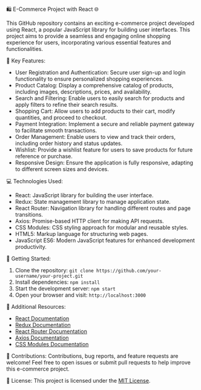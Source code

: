 🛍️ E-Commerce Project with React 🌐

This GitHub repository contains an exciting e-commerce project developed using React, a popular JavaScript library for building user interfaces. This project aims to provide a seamless and engaging online shopping experience for users, incorporating various essential features and functionalities.

🎯 Key Features:
- User Registration and Authentication: Secure user sign-up and login functionality to ensure personalized shopping experiences.
- Product Catalog: Display a comprehensive catalog of products, including images, descriptions, prices, and availability.
- Search and Filtering: Enable users to easily search for products and apply filters to refine their search results.
- Shopping Cart: Allow users to add products to their cart, modify quantities, and proceed to checkout.
- Payment Integration: Implement a secure and reliable payment gateway to facilitate smooth transactions.
- Order Management: Enable users to view and track their orders, including order history and status updates.
- Wishlist: Provide a wishlist feature for users to save products for future reference or purchase.
- Responsive Design: Ensure the application is fully responsive, adapting to different screen sizes and devices.

💻 Technologies Used:
- React: JavaScript library for building the user interface.
- Redux: State management library to manage application state.
- React Router: Navigation library for handling different routes and page transitions.
- Axios: Promise-based HTTP client for making API requests.
- CSS Modules: CSS styling approach for modular and reusable styles.
- HTML5: Markup language for structuring web pages.
- JavaScript ES6: Modern JavaScript features for enhanced development productivity.

🚀 Getting Started:
1. Clone the repository: `git clone https://github.com/your-username/your-project.git`
2. Install dependencies: `npm install`
3. Start the development server: `npm start`
4. Open your browser and visit: `http://localhost:3000`

📄 Additional Resources:
- [React Documentation](https://reactjs.org/docs)
- [Redux Documentation](https://redux.js.org/introduction/getting-started)
- [React Router Documentation](https://reactrouter.com/web/guides/quick-start)
- [Axios Documentation](https://axios-http.com/docs/intro)
- [CSS Modules Documentation](https://github.com/css-modules/css-modules)

🙌 Contributions:
Contributions, bug reports, and feature requests are welcome! Feel free to open issues or submit pull requests to help improve this e-commerce project.

📝 License:
This project is licensed under the [MIT License](https://opensource.org/licenses/MIT).